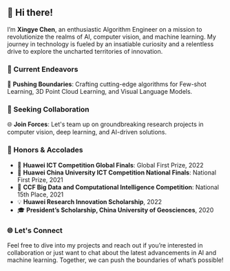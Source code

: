 ## 👋 Hi there!

I’m **Xingye Chen**, an enthusiastic Algorithm Engineer on a mission to revolutionize the realms of AI, computer vision, and machine learning. My journey in technology is fueled by an insatiable curiosity and a relentless drive to explore the uncharted territories of innovation.

### 🌟 Current Endeavors
🚀 **Pushing Boundaries**: Crafting cutting-edge algorithms for Few-shot Learning, 3D Point Cloud Learning, and Visual Language Models.  

### 🤝 Seeking Collaboration
🌐 **Join Forces**: Let's team up on groundbreaking research projects in computer vision, deep learning, and AI-driven solutions.  

### 🏅 Honors & Accolades
- 🥇 **Huawei ICT Competition Global Finals**: Global First Prize, 2022
- 🥇 **Huawei China University ICT Competition National Finals**: National First Prize, 2021
- 🏅 **CCF Big Data and Computational Intelligence Competition**: National 15th Place, 2021
- 💡 **Huawei Research Innovation Scholarship**, 2022
- 🎓 **President’s Scholarship, China University of Geosciences**, 2020

### 🌐 Let's Connect
Feel free to dive into my projects and reach out if you’re interested in collaboration or just want to chat about the latest advancements in AI and machine learning. Together, we can push the boundaries of what’s possible!
